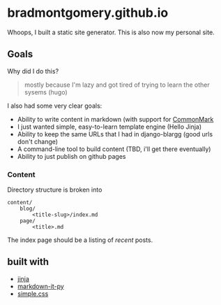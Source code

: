 # bradmontgomery.github.io

Whoops, I built a static site generator. This is also now my personal site.

## Goals

Why did I do this?

> mostly because I'm lazy and got tired of trying to learn the other sysems (hugo)

I also had some very clear goals:

- Ability to write content in markdown (with support for [CommonMark](https://commonmark.org/)
- I just wanted simple, easy-to-learn template engine (Hello Jinja)
- Ability to keep the same URLs that I had in django-blargg (good urls don't change)
- A command-line tool to build content (TBD, i'll get there eventually)
- Ability to just publish on github pages

### Content

Directory structure is broken into

    content/
        blog/
            <title-slug>/index.md
        page/
            <title>.md

The index page should be a listing of _recent_ posts.


## built with

- [jinja](https://jinja.palletsprojects.com/)
- [markdown-it-py](https://github.com/executablebooks/markdown-it-py)
- [simple.css](https://github.com/kevquirk/simple.css)
